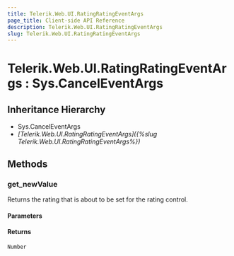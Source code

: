 ```yaml
---
title: Telerik.Web.UI.RatingRatingEventArgs
page_title: Client-side API Reference
description: Telerik.Web.UI.RatingRatingEventArgs
slug: Telerik.Web.UI.RatingRatingEventArgs
---
```


# Telerik.Web.UI.RatingRatingEventArgs : Sys.CancelEventArgs 

## Inheritance Hierarchy

* Sys.CancelEventArgs
* *[Telerik.Web.UI.RatingRatingEventArgs]({%slug Telerik.Web.UI.RatingRatingEventArgs%})*

## Methods

###  get_newValue

Returns the rating that is about to be set for the rating control.

#### Parameters

#### Returns

`Number` 
